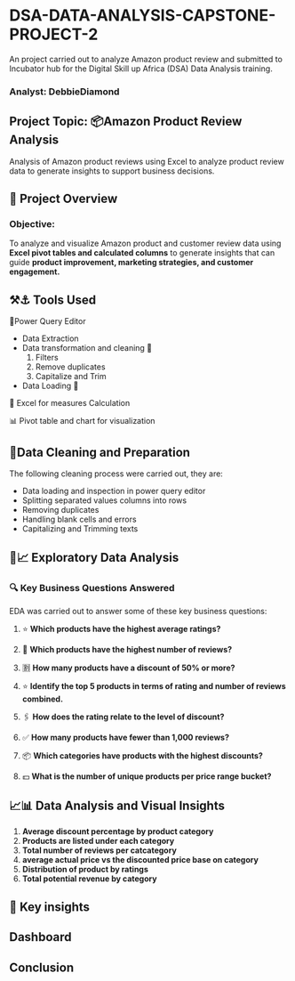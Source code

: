 # DSA-DATA-ANALYSIS-CAPSTONE-PROJECT-2
An project carried out to analyze Amazon product review and submitted to Incubator hub for the Digital Skill up Africa (DSA) Data Analysis training.
### Analyst: DebbieDiamond
## Project Topic: 📦Amazon Product Review Analysis 
Analysis of Amazon product reviews using Excel to analyze product review data to generate insights to support business decisions.
## 📌 Project Overview 
### Objective:
To analyze and visualize Amazon product and customer review data using **Excel pivot tables and calculated columns** to generate insights that can
guide **product improvement, marketing strategies, and customer engagement.**
## ⚒️⚓ Tools Used 
📑Power Query Editor
- Data Extraction
- Data transformation and cleaning 🧹
    1. Filters
    2. Remove duplicates
    3. Capitalize and Trim
- Data Loading 💬

🧰 Excel for measures Calculation

📊 Pivot table and chart for visualization
## 🧽Data Cleaning and Preparation 
The following cleaning process were carried out, they are: 
- Data loading and inspection in power query editor
- Splitting separated values columns into rows
- Removing duplicates
- Handling blank cells and errors
- Capitalizing and Trimming texts
## 🔦📈 Exploratory Data Analysis 
### 🔍 Key Business Questions Answered 
EDA was carried out to answer some of these key business questions:
1. ⭐ **Which products have the highest average ratings?**
   
2. 🌟 **Which products have the highest number of reviews?**

   
3. 🈹 **How many products have a discount of 50% or more?**

4. ⭐ **Identify the top 5 products in terms of rating and number of reviews combined.**

5. 🖇️ **How does the rating relate to the level of discount?**

6. ✅ **How many products have fewer than 1,000 reviews?**

7. 📦 **Which categories have products with the highest discounts?**
8. 💵 **What is the number of unique products per price range bucket?**

## 📈📊 Data Analysis and Visual Insights
1. **Average discount percentage by product category**
2. **Products are listed under each category**
3. **Total number of reviews per catcategory**
4. **average actual price vs the discounted price base on category**
5. **Distribution of product by ratings**
6. **Total potential revenue by category**

## 🔎 Key insights 

## Dashboard

## Conclusion
